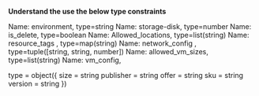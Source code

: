 **Understand the use the below type constraints** 

Name: environment, type=string
Name: storage-disk, type=number
Name: is_delete, type=boolean
Name: Allowed_locations, type=list(string)
Name: resource_tags , type=map(string)
Name: network_config , type=tuple([string, string, number])
Name: allowed_vm_sizes, type=list(string)
Name: vm_config,

type = object({
    size         = string
    publisher    = string
    offer        = string
    sku          = string
    version      = string
  })
  